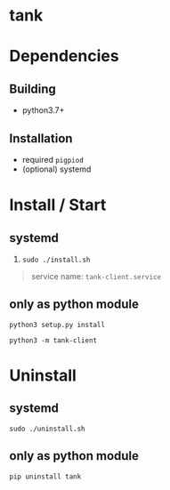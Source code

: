 # tank

# Dependencies

## Building
* python3.7+
## Installation
* required `pigpiod`
* (optional) systemd

# Install / Start

## systemd
1. `sudo ./install.sh`
> service name: `tank-client.service`
## only as python module

`python3 setup.py install`

`python3 -m tank-client`
# Uninstall
## systemd
`sudo ./uninstall.sh`
## only as python module
`pip uninstall tank`